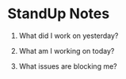 # StandUp Notes

1. What did I work on yesterday?

2. What am I working on today?

3. What issues are blocking me?
